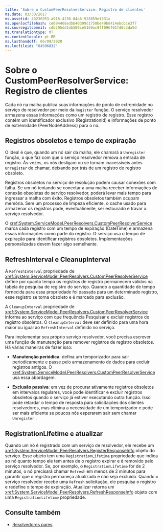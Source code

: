 ```yaml
---
title: 'Sobre o CustomPeerResolverService: Registro de clientes'
ms.date: 03/30/2017
ms.assetid: 40236953-a916-4236-84a6-928859e1331a
ms.openlocfilehash: ce694408edbb40309d1750be49b8414ebcbce3f7
ms.sourcegitcommit: cdb295dd1db589ce5169ac9ff096f01fd0c2da9d
ms.translationtype: MT
ms.contentlocale: pt-BR
ms.lasthandoff: 06/09/2020
ms.locfileid: "84596832"
---
```

# <a name="inside-the-custompeerresolverservice-client-registrations"></a>Sobre o CustomPeerResolverService: Registro de clientes
Cada nó na malha publica suas informações de ponto de extremidade no serviço de resolvedor por meio da `Register` função. O serviço resolvedor armazena essas informações como um registro de registro. Esse registro contém um identificador exclusivo (RegistrationId) e informações de ponto de extremidade (PeerNodeAddress) para o nó.  
  
## <a name="stale-records-and-expiration-time"></a>Registros obsoletos e tempo de expiração  
 O ideal é que, quando um nó sair da malha, ele chamará a `Unregister` função, o que faz com que o serviço resolvedor remova a entrada de registro. Às vezes, os nós desligam ou se tornam inacessíveis antes `Unregister` de chamar, deixando por trás de um registro de registro obsoleto.  
  
 Registros obsoletos no serviço de resolução podem causar conexões com falha. Se um nó tentando se conectar a uma malha receber informações de conexão obsoletas do serviço resolvedor, poderá levar mais tempo para ingressar a malha com êxito. Registros obsoletos também ocupam memória. Sem um processo de limpeza eficiente, o cache usado para armazenar os registros pode, eventualmente, ser estourado e travar o serviço resolvedor.  
  
 O <xref:System.ServiceModel.PeerResolvers.CustomPeerResolverService> marca cada registro com um tempo de expiração (DateTime) e armazena essas informações como parte do registro. O serviço usa o tempo de expiração para identificar registros obsoletos. Implementações personalizadas devem fazer algo semelhante.  
  
## <a name="refreshinterval-and-cleanupinterval"></a>RefreshInterval e CleanupInterval  
 A `RefreshInterval` propriedade de <xref:System.ServiceModel.PeerResolvers.CustomPeerResolverService> define por quanto tempo os registros de registro permanecem válidos na tabela de pesquisa de registro do serviço. Quando a quantidade de tempo fornecida para essa propriedade foi passada para um determinado registro, esse registro se torna obsoleto e é marcado para exclusão.  
  
 A `CleanupInterval` propriedade de <xref:System.ServiceModel.PeerResolvers.CustomPeerResolverService> informa ao serviço com que frequência Pesquisar e excluir registros de registro obsoletos. O `CleanupInterval` deve ser definido para uma hora maior ou igual ao `RefreshInterval` definido no serviço.  
  
 Para implementar seu próprio serviço resolvedor, você precisa escrever uma função de manutenção para remover registros de registro obsoletos. Há várias maneiras de fazer isso:  
  
- **Manutenção periódica**: defina um temporizador para sair periodicamente e passe pelo armazenamento de dados para excluir registros antigos. O <xref:System.ServiceModel.PeerResolvers.CustomPeerResolverService> usa essa abordagem.  
  
- **Exclusão passiva**: em vez de procurar ativamente registros obsoletos em intervalos regulares, você pode identificar e excluir registros obsoletos quando o serviço já estiver executando outra função. Isso pode retardar o tempo de resposta para solicitações dos clientes resolvedores, mas elimina a necessidade de um temporizador e pode ser mais eficiente se poucos nós esperarem sair sem chamar `Unregister` .  
  
## <a name="registrationlifetime-and-refresh"></a>RegistrationLifetime e atualizar  
 Quando um nó é registrado com um serviço de resolvedor, ele recebe um <xref:System.ServiceModel.PeerResolvers.RegisterResponseInfo> objeto do serviço. Esse objeto tem uma `RegistrationLifetime` propriedade que indica ao nó quanto tempo ele tem antes de o registro expirar e é removido pelo serviço resolvedor. Se, por exemplo, o `RegistrationLifetime` for de 2 minutos, o nó precisará chamar `Refresh` em menos de 2 minutos para garantir que o registro permaneça atualizado e não seja excluído. Quando o serviço resolvedor recebe uma `Refresh` solicitação, ele pesquisa o registro e redefine o tempo de expiração. Atualizar retorna um <xref:System.ServiceModel.PeerResolvers.RefreshResponseInfo> objeto com uma `RegistrationLifetime` propriedade.  
  
## <a name="see-also"></a>Consulte também

- [Resolvedores pares](peer-resolvers.md)
